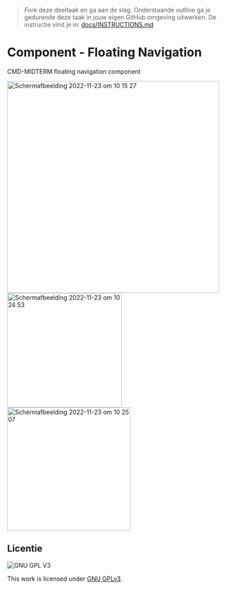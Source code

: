 > _Fork_ deze deeltaak en ga aan de slag. 
Onderstaande outline ga je gedurende deze taak in jouw eigen GitHub omgeving uitwerken. 
De instructie vind je in: [docs/INSTRUCTIONS.md](docs/INSTRUCTIONS.md)

# Component - Floating Navigation
CMD-MIDTERM floating navigation component

<img width="492" alt="Schermafbeelding 2022-11-23 om 10 15 27" src="https://user-images.githubusercontent.com/90447045/203509411-42216c3b-4299-46d6-bf0c-dc6b11c14849.png">

<img width="266" alt="Schermafbeelding 2022-11-23 om 10 24 53" src="https://user-images.githubusercontent.com/90447045/203511424-fef90340-3e54-4a11-8191-8ad2c800109d.png">
<img width="286" alt="Schermafbeelding 2022-11-23 om 10 25 07" src="https://user-images.githubusercontent.com/90447045/203511437-b3f77093-5450-42c0-a89b-e1072f97fb2a.png">


## Licentie

![GNU GPL V3](https://www.gnu.org/graphics/gplv3-127x51.png)

This work is licensed under [GNU GPLv3](./LICENSE).
